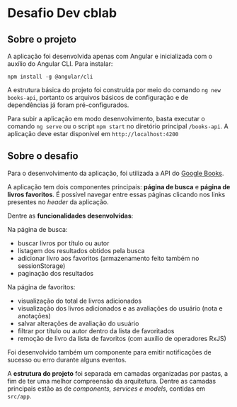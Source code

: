 # Desafio Dev cblab

## Sobre o projeto

A aplicação foi desenvolvida apenas com Angular e inicializada com o auxílio do Angular CLI. Para instalar:

`npm install -g @angular/cli`

A estrutura básica do projeto foi construída por meio do comando `ng new books-api`, portanto os arquivos básicos de configuração e de dependências já foram pré-configurados.

Para subir a aplicação em modo desenvolvimento, basta executar o comando `ng serve` ou o script `npm start` no diretório principal `/books-api`. A aplicação deve estar disponível em `http://localhost:4200`

## Sobre o desafio

Para o desenvolvimento da aplicação, foi utilizada a API do [Google Books](https://developers.google.com/books/docs/v1/using?hl=pt-br).

A aplicação tem dois componentes principais: **página de busca** e **página de livros favoritos**. É possível navegar entre essas páginas clicando nos links presentes no *header* da aplicação.

Dentre as **funcionalidades desenvolvidas**:

Na página de busca:

- buscar livros por título ou autor
- listagem dos resultados obtidos pela busca
- adicionar livro aos favoritos (armazenamento feito também no sessionStorage)
- paginação dos resultados

Na página de favoritos:

- visualização do total de livros adicionados
- visualização dos livros adicionados e as avaliações do usuário (nota e anotações)
- salvar alterações de avaliação do usuário
- filtrar por título ou autor dentro da lista de favoritados
- remoção de livro da lista de favoritos (com auxílio de operadores RxJS)

Foi desenvolvido também um componente para emitir notificações de sucesso ou erro durante alguns eventos.

A **estrutura do projeto** foi separada em camadas organizadas por pastas, a fim de ter uma melhor compreensão da arquitetura. Dentre as camadas principais estão as de *components, services e models*, contidas em `src/app`.

